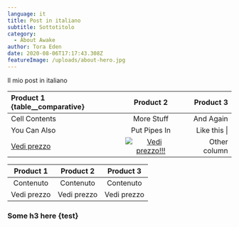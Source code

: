 ```yaml
---
language: it
title: Post in italiano
subtitle: Sottotitolo
category:
  - About Awake
author: Tora Eden
date: 2020-08-06T17:17:43.308Z
featureImage: /uploads/about-hero.jpg
---
```

Il mio post in italiano

| Product 1 {table__comparative}| Product 2 | Product 3 |
| :-------- | :-------: | --------: |
| Cell Contents| More Stuff | And Again |
| You Can Also | Put Pipes In | Like this \| |
| [Vedi prezzo](https://www.example.com) | [![Vedi prezzo!!!](https://www.netlify.com/img/deploy/button.svg)](https://example.com) | Other column |


|  Product 1  |  Product 2  |  Product 3  |
|:-----------:|:-----------:|:-----------:|
| Contenuto   | Contenuto   | Contenuto   |
| Vedi prezzo | Vedi prezzo | Vedi prezzo | {table__comparative}

### Some h3 here {test}

